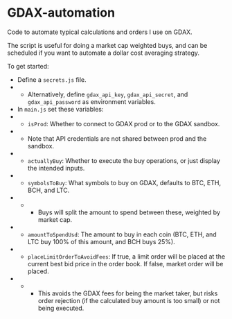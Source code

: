 # GDAX-automation
Code to automate typical calculations and orders I use on GDAX.

The script is useful for doing a market cap weighted buys, and can be scheduled if you want to automate a dollar cost averaging strategy.

To get started:
* Define a `secrets.js` file.
* * Alternatively, define `gdax_api_key`, `gdax_api_secret`, and `gdax_api_password` as environment variables.
* In `main.js` set these variables:
* * `isProd`: Whether to connect to GDAX prod or to the GDAX sandbox.
* * Note that API credentials are not shared between prod and the sandbox.
* * `actuallyBuy`: Whether to execute the buy operations, or just display the intended inputs.
* * `symbolsToBuy`: What symbols to buy on GDAX, defaults to BTC, ETH, BCH, and LTC.
* * * Buys will split the amount to spend between these, weighted by market cap.
* * `amountToSpendUsd`: The amount to buy in each coin (BTC, ETH, and LTC buy 100% of this amount, and BCH buys 25%).
* * `placeLimitOrderToAvoidFees`: If true, a limit order will be placed at the current best bid price in the order book. If false, market order will be placed.
* * * This avoids the GDAX fees for being the market taker, but risks order rejection (if the calculated buy amount is too small) or not being executed.
